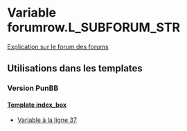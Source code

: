 # Variable forumrow.L_SUBFORUM_STR
[Explication sur le forum des forums](http://forum.forumactif.com/t294113-listing-des-variables#forumrow.L_SUBFORUM_STR)
## Utilisations dans les templates
### Version PunBB
#### [Template index_box](punbb/index_box.md)
* [Variable à la ligne 37](../punbb/index_box.tpl#L37)